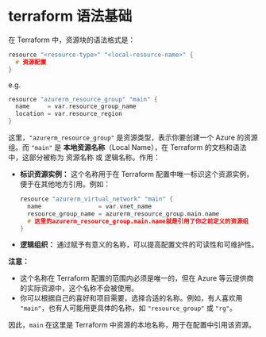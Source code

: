 # terraform 语法基础

在 Terraform 中，资源块的语法格式是：

```cpp
resource "<resource-type>" "<local-resource-name>" {
  # 资源配置
}
```

e.g.

```cpp
resource "azurerm_resource_group" "main" {
  name     = var.resource_group_name
  location = var.resource_region
}
```

这里，`"azurerm_resource_group"` 是资源类型，表示你要创建一个 Azure 的资源组。而 `"main"` 是 **本地资源名称**（Local Name），在 Terraform 的文档和语法中，这部分被称为 资源名称 或 逻辑名称。作用：

- **标识资源实例：** 这个名称用于在 Terraform 配置中唯一标识这个资源实例，便于在其他地方引用。例如：

  ```cpp
  resource "azurerm_virtual_network" "main" {
    name                = var.vnet_name
    resource_group_name = azurerm_resource_group.main.name
    # 这里的azurerm_resource_group.main.name就是引用了你之前定义的资源组
  }
  ```

- **逻辑组织：** 通过赋予有意义的名称，可以提高配置文件的可读性和可维护性。

**注意：**

- 这个名称在 Terraform 配置的范围内必须是唯一的，但在 Azure 等云提供商的实际资源中，这个名称不会被使用。
- 你可以根据自己的喜好和项目需要，选择合适的名称。例如，有人喜欢用 `"main"`，也有人可能用更具体的名称，如 `"resource_group"` 或 `"rg"`。

因此，`main` 在这里是 Terraform 中资源的本地名称，用于在配置中引用该资源。